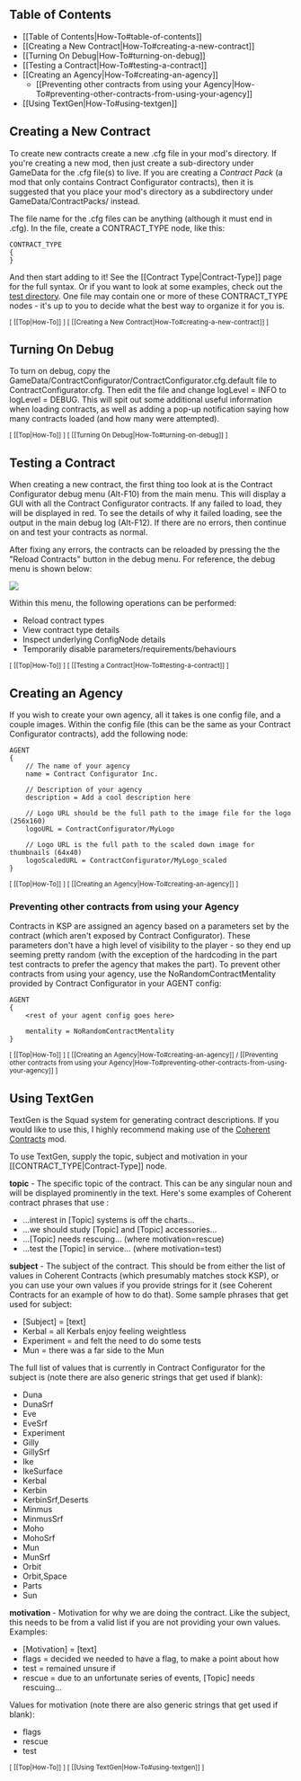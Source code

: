 ## Table of Contents

* [[Table of Contents|How-To#table-of-contents]]
* [[Creating a New Contract|How-To#creating-a-new-contract]]
* [[Turning On Debug|How-To#turning-on-debug]]
* [[Testing a Contract|How-To#testing-a-contract]]
* [[Creating an Agency|How-To#creating-an-agency]]
  * [[Preventing other contracts from using your Agency|How-To#preventing-other-contracts-from-using-your-agency]]
* [[Using TextGen|How-To#using-textgen]]

## Creating a New Contract

To create new contracts create a new .cfg file in your mod's directory.  If you're creating a new mod, then just create a sub-directory under GameData for the .cfg file(s) to live.  If you are creating a *Contract Pack* (a mod that only contains Contract Configurator contracts), then it is suggested that you place your mod's directory as a subdirectory under GameData/ContractPacks/ instead.

The file name for the .cfg files can be anything (although it must end in .cfg).  In the file, create a CONTRACT_TYPE node, like this:

    CONTRACT_TYPE
    {
    }

And then start adding to it!  See the [[Contract Type|Contract-Type]] page for the full syntax.  Or if you want to look at some examples, check out the [test directory](https://github.com/jrossignol/ContractConfigurator/tree/master/test).  One file may contain one or more of these CONTRACT_TYPE nodes - it's up to you to decide what the best way to organize it for you is.

<sub>[ [[Top|How-To]] ] [ [[Creating a New Contract|How-To#creating-a-new-contract]] ]</sub>

## Turning On Debug

To turn on debug, copy the GameData/ContractConfigurator/ContractConfigurator.cfg.default file to ContractConfigurator.cfg.  Then edit the file and change logLevel = INFO to logLevel = DEBUG.  This will spit out some additional useful information when loading contracts, as well as adding a pop-up notification saying how many contracts loaded (and how many were attempted).

<sub>[ [[Top|How-To]] ] [ [[Turning On Debug|How-To#turning-on-debug]] ]</sub>

## Testing a Contract

When creating a new contract, the first thing too look at is the Contract Configurator debug menu (Alt-F10) from the main menu.  This will display a GUI with all the Contract Configurator contracts.  If any failed to load, they will be displayed in red.  To see the details of why it failed loading, see the output in the main debug log (Alt-F12).  If there are no errors, then continue on and test your contracts as normal.

After fixing any errors, the contracts can be reloaded by pressing the the "Reload Contracts" button in the debug menu.  For reference, the debug menu is shown below:

![](http://i.imgur.com/V8lMs9F.png)

Within this menu, the following operations can be performed:
* Reload contract types
* View contract type details
* Inspect underlying ConfigNode details
* Temporarily disable parameters/requirements/behaviours

<sub>[ [[Top|How-To]] ] [ [[Testing a Contract|How-To#testing-a-contract]] ]</sub>

## Creating an Agency

If you wish to create your own agency, all it takes is one config file, and a couple images.  Within the config file (this can be the same as your Contract Configurator contracts), add the following node:

    AGENT
    {
        // The name of your agency
        name = Contract Configurator Inc.
      
        // Description of your agency
        description = Add a cool description here
      
        // Logo URL should be the full path to the image file for the logo (256x160)
        logoURL = ContractConfigurator/MyLogo

        // Logo URL is the full path to the scaled down image for thumbnails (64x40)
        logoScaledURL = ContractConfigurator/MyLogo_scaled
    }

<sub>[ [[Top|How-To]] ] [ [[Creating an Agency|How-To#creating-an-agency]] ]</sub>

### Preventing other contracts from using your Agency

Contracts in KSP are assigned an agency based on a parameters set by the contract (which aren't exposed by Contract Configurator).  These parameters don't have a high level of visibility to the player - so they end up seeming pretty random (with the exception of the hardcoding in the part test contracts to prefer the agency that makes the part).  To prevent other contracts from using your agency, use the NoRandomContractMentality provided by Contract Configurator in your AGENT config:

```
AGENT
{
    <rest of your agent config goes here>

    mentality = NoRandomContractMentality
}
```

<sub>[ [[Top|How-To]] ] [ [[Creating an Agency|How-To#creating-an-agency]] / [[Preventing other contracts from using your Agency|How-To#preventing-other-contracts-from-using-your-agency]] ]</sub>

## Using TextGen

TextGen is the Squad system for generating contract descriptions.  If you would like to use this, I highly recommend making use of the [Coherent Contracts](http://forum.kerbalspaceprogram.com/threads/100098-0-25-Coherent-Contracts-v1-01-%28Nov-14%29) mod.

To use TextGen, supply the topic, subject and motivation in your [[CONTRACT_TYPE|Contract-Type]] node.

**topic** - The specific topic of the contract.  This can be any singular noun and will be displayed prominently in the text.  Here's some examples of Coherent contract phrases that use <topic>:
* ...interest in \[Topic\] systems is off the charts...
* ...we should study \[Topic\] and \[Topic\] accessories...
* ...\[Topic\] needs rescuing... (where motivation=rescue)
* ...test the \[Topic\] in service... (where motivation=test)

**subject** - The subject of the contract.  This should be from either the list of values in Coherent Contracts (which presumably matches stock KSP), or you can use your own values if you provide strings for it (see Coherent Contracts for an example of how to do that).  Some sample phrases that get used for subject:
* \[Subject\] = \[text\]
* Kerbal = all Kerbals enjoy feeling weightless
* Experiment = and felt the need to do some tests
* Mun = there was a far side to the Mun

The full list of values that is currently in Contract Configurator for the subject is (note there are also generic strings that get used if blank):
* Duna
* DunaSrf
* Eve
* EveSrf
* Experiment
* Gilly
* GillySrf
* Ike
* IkeSurface
* Kerbal
* Kerbin
* KerbinSrf,Deserts
* Minmus
* MinmusSrf
* Moho
* MohoSrf
* Mun
* MunSrf
* Orbit
* Orbit,Space
* Parts
* Sun

**motivation** - Motivation for why we are doing the contract.  Like the subject, this needs to be from a valid list if you are not providing your own values.  Examples:
* \[Motivation\] = \[text\]
* flags = decided we needed to have a flag, to make a point about how
* test = remained unsure if
* rescue = due to an unfortunate series of events, \[Topic\] needs rescuing...

Values for motivation (note there are also generic strings that get used if blank):
* flags
* rescue
* test

<sub>[ [[Top|How-To]] ] [ [[Using TextGen|How-To#using-textgen]] ]</sub>

